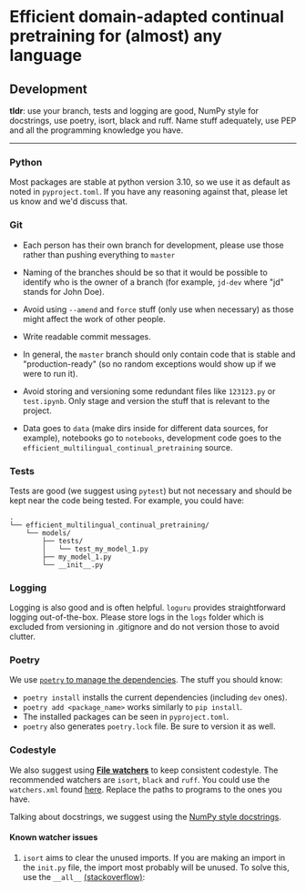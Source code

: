 # Efficient domain-adapted continual pretraining for (almost) any language

## Development

**tldr**: use your branch, tests and logging are good, NumPy style for docstrings, use poetry, isort, black and ruff.
Name stuff adequately, use PEP and all the programming knowledge you have.

---

### Python

Most packages are stable at python version 3.10, so we use it as default as noted in 
`pyproject.toml`. If you have any reasoning against that, please let us know and we'd discuss that.

### Git
- Each person has their own branch for development, please use those rather than pushing everything to `master`

- Naming of the branches should be so that it would be possible to identify
who is the owner of a branch (for example, `jd-dev` where "jd" stands for John Doe).

- Avoid using `--amend` and `force` stuff (only use when necessary) as those might affect the work of other people.
- Write readable commit messages.
- In general, the `master` branch should only contain code that is stable and "production-ready"
(so no random exceptions would show up if we were to run it).
- Avoid storing and versioning some redundant files like `123123.py` or `test.ipynb`. Only stage and version
the stuff that is relevant to the project.

- Data goes to `data` (make dirs inside for different data sources, for example), notebooks go to `notebooks`,
development code goes to the `efficient_multilingual_continual_pretraining` source.


### Tests
Tests are good (we suggest using `pytest`) but not necessary and should be kept near the code being tested. For example, you could have:

```
.
└── efficient_multilingual_continual_pretraining/
    └── models/
        ├── tests/
        │   └── test_my_model_1.py
        ├── my_model_1.py
        └── __init__.py
```

### Logging
Logging is also good and is often helpful. `loguru` provides straightforward logging out-of-the-box.
Please store logs in the `logs` folder which is excluded from versioning in .gitignore
and do not version those to avoid clutter.

### Poetry
We use [`poetry` to manage the dependencies](https://python-poetry.org/). The stuff you should know:

- `poetry install` installs the current dependencies (including `dev` ones).
- `poetry add <package_name>` works similarly to `pip install`. 
- The installed packages can be seen in `pyproject.toml`.
- `poetry` also generates `poetry.lock` file. Be sure to version it as well.

### Codestyle

We also suggest using [**File watchers**](https://medium.com/compendium/automatically-run-black-in-pycharm-on-windows-d2eab855a918)
to keep consistent codestyle. The recommended watchers are `isort`, `black` and `ruff`. You could use the `watchers.xml` found
[here](https://drive.google.com/file/d/1ycj9xTUWl4bfDnEbvlBcunvW8QBcbjvX/view?usp=sharing).
Replace the paths to programs to the ones you have.

Talking about docstrings, we suggest using the [NumPy style docstrings](https://numpydoc.readthedocs.io/en/latest/format.html). 


#### Known watcher issues

1. `isort` aims to clear the unused imports. If you are making an import in the
`init.py` file, the import most probably will be unused. To solve this, use the 
`__all__` [(stackoverflow)](https://stackoverflow.com/questions/44834/what-does-all-mean-in-python):
